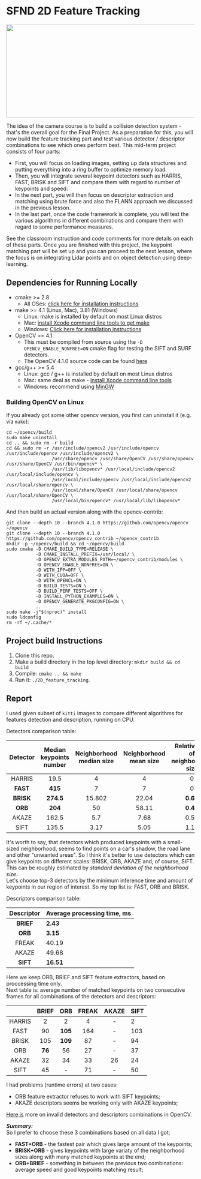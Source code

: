 # SFND 2D Feature Tracking

<img src="images/keypoints.png" width="820" height="248" />

The idea of the camera course is to build a collision detection system - that's the overall goal for the Final Project. As a preparation for this, you will now build the feature tracking part and test various detector / descriptor combinations to see which ones perform best. This mid-term project consists of four parts:

* First, you will focus on loading images, setting up data structures and putting everything into a ring buffer to optimize memory load. 
* Then, you will integrate several keypoint detectors such as HARRIS, FAST, BRISK and SIFT and compare them with regard to number of keypoints and speed. 
* In the next part, you will then focus on descriptor extraction and matching using brute force and also the FLANN approach we discussed in the previous lesson. 
* In the last part, once the code framework is complete, you will test the various algorithms in different combinations and compare them with regard to some performance measures. 

See the classroom instruction and code comments for more details on each of these parts. Once you are finished with this project, the keypoint matching part will be set up and you can proceed to the next lesson, where the focus is on integrating Lidar points and on object detection using deep-learning. 

## Dependencies for Running Locally  
* cmake >= 2.8
  * All OSes: [click here for installation instructions](https://cmake.org/install/)
* make >= 4.1 (Linux, Mac), 3.81 (Windows)
  * Linux: make is installed by default on most Linux distros
  * Mac: [install Xcode command line tools to get make](https://developer.apple.com/xcode/features/)
  * Windows: [Click here for installation instructions](http://gnuwin32.sourceforge.net/packages/make.htm)
* OpenCV >= 4.1
  * This must be compiled from source using the `-D OPENCV_ENABLE_NONFREE=ON` cmake flag for testing the SIFT and SURF detectors.
  * The OpenCV 4.1.0 source code can be found [here](https://github.com/opencv/opencv/tree/4.1.0)
* gcc/g++ >= 5.4
  * Linux: gcc / g++ is installed by default on most Linux distros
  * Mac: same deal as make - [install Xcode command line tools](https://developer.apple.com/xcode/features/)
  * Windows: recommend using [MinGW](http://www.mingw.org/)

### Building OpenCV on Linux  

If you already got some other opencv version, you first can uninstall it (e.g. via `make`):  
```
cd ~/opencv/build
sudo make uninstall
cd .. && sudo rm -r build
cd && sudo rm -r /usr/include/opencv2 /usr/include/opencv /usr/include/opencv /usr/include/opencv2 \
                 /usr/share/opencv /usr/share/OpenCV /usr/share/opencv /usr/share/OpenCV /usr/bin/opencv* \
                 /usr/lib/libopencv* /usr/local/include/opencv2 /usr/local/include/opencv \
                 /usr/local/include/opencv /usr/local/include/opencv2 /usr/local/share/opencv \
                 /usr/local/share/OpenCV /usr/local/share/opencv /usr/local/share/OpenCV \
                 /usr/local/bin/opencv* /usr/local/lib/libopencv* 
```  

And then build an actual version along with the opencv-contrib:  
```
git clone --depth 10 --branch 4.1.0 https://github.com/opencv/opencv ~/opencv
git clone --depth 10 --branch 4.1.0 https://github.com/opencv/opencv_contrib ~/opencv_contrib
mkdir -p ~/opencv/build && cd ~/opencv/build
sudo cmake -D CMAKE_BUILD_TYPE=RELEASE \
           -D CMAKE_INSTALL_PREFIX=/usr/local/ \
           -D OPENCV_EXTRA_MODULES_PATH=~/opencv_contrib/modules \
           -D OPENCV_ENABLE_NONFREE=ON \
           -D WITH_IPP=OFF \
           -D WITH_CUDA=OFF \
           -D WITH_OPENCL=ON \
           -D BUILD_TESTS=ON \
           -D BUILD_PERF_TESTS=OFF \
           -D INSTALL_PYTHON_EXAMPLES=ON \
           -D OPENCV_GENERATE_PKGCONFIG=ON \
           ..
sudo make -j"$(nproc)" install
sudo ldconfig
rm -rf ~/.cache/*  
```  

## Project build Instructions  

1. Clone this repo.
2. Make a build directory in the top level directory: `mkdir build && cd build`
3. Compile: `cmake .. && make`
4. Run it: `./2D_feature_tracking`.

## Report  

I used given subset of `kitti` images to compare different algorithms for features detection and description, running on CPU.  

Detectors comparison table:  

Detector | Median keypoints number | Neighborhood median size | Neighborhood mean size | Relative std of neighborhood size | Average processing time, ms  
:-------:|:----------------:|:------------------------:|:----------------------:|:---------------------------------:|:---------------  
HARRIS       | 19.5             | 4                        | 4                      | 0        | 17.59  
**FAST**     | **415**          | 7                        | 7                      | 0        | **4.15**  
**BRISK**    | **274.5**        | 15.802                   | 22.04                  | **0.66** | **32.46**  
**ORB**      | **204**          | 50                       | 58.11                  | **0.45** | **10.84**  
AKAZE        | 162.5            | 5.7                      | 7.68                   | 0.52     | 67.4  
SIFT         | 135.5            | 3.17                     | 5.05                   | 1.18     | 99.9  

It's worth to say, that detectors which produced keypoints with a small-sized neighborhood, seems to find points on a car's shadow, the road lane and other "unwanted areas". So I think it's better to use detectors which can give keypoints on different scales: BRISK, ORB, AKAZE and, of course, SIFT. This can be roughly estimated by *standard deviation of the neighborhood size*.  
Let's choose top-3 detectors by the minimum inference time and amount of keypoints in our region of interest. So my top list is: FAST, ORB and BRISK.  

Descriptors comparison table:  

Descriptor     | Average processing time, ms  
:-------------:|:----------  
**BRIEF**      | **2.43**  
**ORB**        | **3.15**  
FREAK          | 40.19  
AKAZE          | 49.68  
**SIFT**       | **16.51**  

Here we keep ORB, BRIEF and SIFT feature extractors, based on proccessing time only.  
Next table is: average number of matched keypoints on two consecutive frames for all combinations of the detectors and descriptors:  

|        | BRIEF     | ORB      | FREAK   | AKAZE | SIFT  
:-------:|:---------:|:--------:|:-------:|:-----:|:-----  
HARRIS   | 2         | 2        | 4       | -     | 2  
FAST     | 90        | **105**  | 164     | -     | 103  
BRISK    | 105       | **109**  | 87      | -     | 94  
ORB      | **76**    | 56       | 27      | -     | 37  
AKAZE    | 32        | 34       | 33      | 26    | 24  
SIFT     | 45        | -        | 71      | -     | 50  

I had problems (runtime errors) at two cases: 
 - ORB feature extractor refuses to work with SIFT keypoints;
 - AKAZE descriptors seems be working only with AKAZE keypoints;  
  
[Here is](https://github.com/kyamagu/mexopencv/issues/351) more on invalid detectors and descriptors combinations in OpenCV.  

***Summary:***  
So I prefer to choose these 3 combinations based on all data I got:  
 - **FAST+ORB** - the fastest pair which gives large amount of the keypoints;  
 - **BRISK+ORB** - gives keypoints with large variaty of the neighborhood sizes along with many matched keypoints at the end;  
 - **ORB+BRIEF** - something in between the previous two combinations: average speed and good keypoints matching result;  

